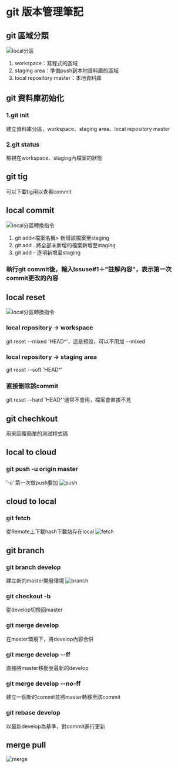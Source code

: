 # git 版本管理筆記
## git 區域分類
![local分區]( /Users/zhangchenwei/Desktop/git分區.png)
1. workspace：寫程式的區域
2. staging area：準備push到本地資料庫的區域
3. local repository master：本地資料庫

## git 資料庫初始化
### 1.git init
建立資料庫分區，workspace、staging area、local repository master
### 2.git status
檢視在workspace、staging內檔案的狀態
## git tig
可以下載tig用以查看commit

## local commit

![local分區轉換指令](/Users/zhangchenwei/Desktop/分區轉換指令.png)
1. git add<檔案名稱> 新增該檔案至staging
2. git add . 將全部未新增的檔案新增至staging
3. git add - 逐項新增至staging

### 執行git commit後，輸入Issuse#1＋"註解內容"，表示第一次commit更改的內容


## local reset
![local分區轉換指令]( /Users/zhangchenwei/Desktop/stages.png)

### local repository -> workspace
git reset --mixed 'HEAD^'，這是預設，可以不用加 --mixed

### local repository -> staging area
git reset --soft 'HEAD^'

### 直接刪除該commit
git reset --hard 'HEAD^'通常不會用，檔案會直接不見

## git chechkout
用來回覆簡單的測試程式碼

## local to cloud 
### git push -u origin master
’-u‘ 第一次做push要加
![push]( /Users/zhangchenwei/Desktop/push.png)


## cloud to local
### git fetch
從Remote上下載hash下載站存在local
![fetch]( /Users/zhangchenwei/Desktop/fetch.png)


## git branch
### git branch develop
建立新的master開發環境
![branch]( /Users/zhangchenwei/Desktop/branch.png)
### git checkout -b
從develop切換回master
### git merge develop
在master環境下，將develop內容合併
### git merge develop --ff
直接將master移動至最新的develop
### git merge develop --no-ff
建立一個新的commit並將master轉移至該commit

### git rebase develop
以最新develop為基準，對commit進行更新

## merge pull
![merge]( /Users/zhangchenwei/Desktop/merge.png)




